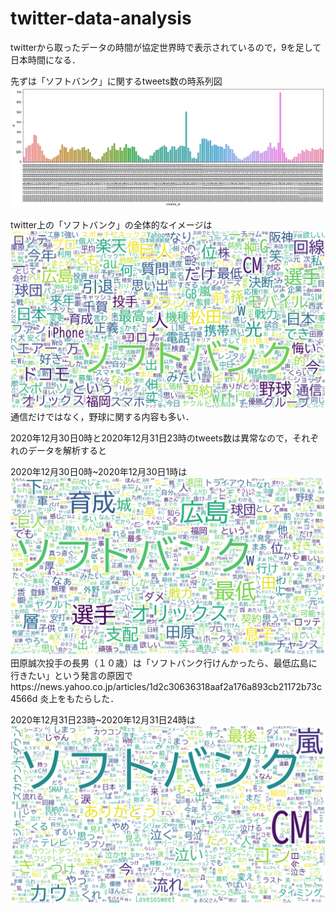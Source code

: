 # twitter-data-analysis
twitterから取ったデータの時間が協定世界時で表示されているので，9を足して日本時間になる．

先ずは「ソフトバンク」に関するtweets数の時系列図
![image](https://github.com/zhihangxin/data-analysis/blob/main/img/%E3%82%BD%E3%83%95%E3%83%88%E3%83%90%E3%83%B3%E3%82%AF.png)

twitter上の「ソフトバンク」の全体的なイメージは
![image](https://github.com/zhihangxin/data-analysis/blob/main/img/%E3%82%BD%E3%83%95%E3%83%88%E3%83%90%E3%83%B3%E3%82%AF%E3%83%AF%E3%83%BC%E3%83%89%E3%82%AF%E3%83%A9%E3%82%A6%E3%83%89.png)
通信だけではなく，野球に関する内容も多い．

2020年12月30日0時と2020年12月31日23時のtweets数は異常なので，それぞれのデータを解析すると

2020年12月30日0時~2020年12月30日1時は
![image](https://github.com/zhihangxin/data-analysis/blob/main/img/%E3%82%BD%E3%83%95%E3%83%88%E3%83%90%E3%83%B3%E3%82%AF12%E6%9C%8830%E6%97%A5%EF%BC%90%E6%99%82.png)
田原誠次投手の長男（１０歳）は「ソフトバンク行けんかったら、最低広島に行きたい」という発言の原因でhttps://news.yahoo.co.jp/articles/1d2c30636318aaf2a176a893cb21172b73c4566d
炎上をもたらした．

2020年12月31日23時~2020年12月31日24時は
![image](https://github.com/zhihangxin/data-analysis/blob/main/img/%E3%82%BD%E3%83%95%E3%83%88%E3%83%90%E3%83%B3%E3%82%AF31%E6%97%A523%E6%99%82%E3%83%AF%E3%83%BC%E3%83%89%E3%82%AF%E3%83%A9%E3%82%A6%E3%83%89.png)
